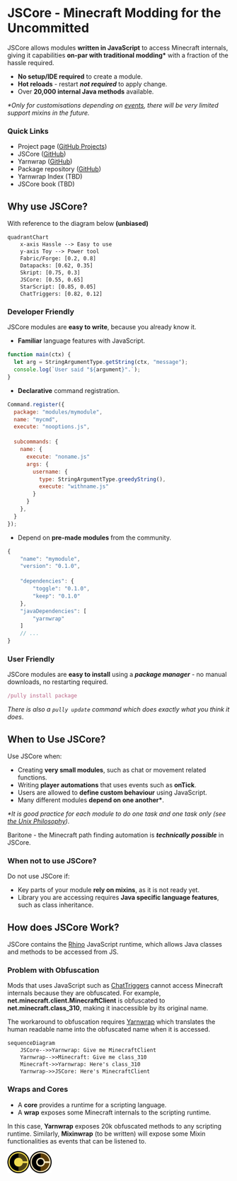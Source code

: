# JSCore - Minecraft Modding for the Uncommitted

JSCore allows modules **written in JavaScript** to access Minecraft internals, giving it capabilities **on-par with traditional modding\*** with a fraction of the hassle required.

- **No setup/IDE required** to create a module.
- **Hot reloads** - restart **_not required_** to apply change.
- Over **20,000 internal Java methods** available.

_\*Only for customisations depending on [events](https://wiki.fabricmc.net/tutorial:event_index), there will be very limited support mixins in the future._

### Quick Links

- Project page ([GitHub Projects](https://github.com/orgs/FabricCore/projects/1/views/2))
- JSCore ([GitHub](https://github.com/FabricCore/JSCore))
- Yarnwrap ([GitHub](https://github.com/FabricCore/yarnwrap))
- Package repository ([GitHub](https://github.com/FabricCore/repo))
- Yarnwrap Index (TBD)
- JSCore book (TBD)

## Why use JSCore?

With reference to the diagram below **(unbiased)**

```mermaid
quadrantChart
    x-axis Hassle --> Easy to use
    y-axis Toy --> Power tool
    Fabric/Forge: [0.2, 0.8]
    Datapacks: [0.62, 0.35]
    Skript: [0.75, 0.3]
    JSCore: [0.55, 0.65]
    StarScript: [0.85, 0.05]
    ChatTriggers: [0.82, 0.12]
```

### Developer Friendly

JSCore modules are **easy to write**, because you already know it.

- **Familiar** language features with JavaScript.

```js
function main(ctx) {
  let arg = StringArgumentType.getString(ctx, "message");
  console.log(`User said "${argument}".`);
}
```

- **Declarative** command registration.

```js
Command.register({
  package: "modules/mymodule",
  name: "mycmd",
  execute: "nooptions.js",

  subcommands: {
    name: {
      execute: "noname.js"
      args: {
        username: {
          type: StringArgumentType.greedyString(),
          execute: "withname.js"
        }
      }
    },
  }
});
```

- Depend on **pre-made modules** from the community.

```js
{
    "name": "mymodule",
    "version": "0.1.0",

    "dependencies": {
        "toggle": "0.1.0",
        "keep": "0.1.0"
    },
    "javaDependencies": [
        "yarnwrap"
    ]
    // ...
}
```

### User Friendly

JSCore modules are **easy to install** using a **_package manager_** - no manual downloads, no restarting required.

```js
/pully install package
```

_There is also a `pully update` command which does exactly what you think it does_.

## When to Use JSCore?

Use JSCore when:

- Creating **very small modules**, such as chat or movement related functions.
- Writing **player automations** that uses events such as **onTick**.
- Users are allowed to **define custom behaviour** using JavaScript.
- Many different modules **depend on one another\***.

_\*It is good practice for each module to do one task and one task only (see [the Unix Philosophy](https://en.wikipedia.org/wiki/Unix_philosophy))_.

Baritone - the Minecraft path finding automation is ***technically possible*** in JSCore.

### When not to use JSCore?

Do not use JSCore if:
- Key parts of your module **rely on mixins**, as it is not ready yet.
- Library you are accessing requires **Java specific language features**, such as class inheritance.

## How does JSCore Work?

JSCore contains the [Rhino](https://rhino.github.io/) JavaScript runtime, which allows Java classes and methods to be accessed from JS.

### Problem with Obfuscation

Mods that uses JavaScript such as [ChatTriggers](https://chattriggers.com/) cannot access Minecraft internals because they are obfuscated. For example, **net.minecraft.client.MinecraftClient** is obfuscated to **net.minecraft.class_310**, making it inaccessible by its original name.

The workaround to obfuscation requires [Yarnwrap](https://github.com/FabricCore/yarnwrap) which translates the human readable name into the obfuscated name when it is accessed.

```mermaid
sequenceDiagram
    JSCore-->>Yarnwrap: Give me MinecraftClient
    Yarnwrap-->>Minecraft: Give me class_310
    Minecraft->>Yarnwrap: Here's class_310
    Yarnwrap->>JSCore: Here's MinecraftClient
```

### Wraps and Cores

- A **core** provides a runtime for a scripting language.
- A **wrap** exposes some Minecraft internals to the scripting runtime.

In this case, **Yarnwrap** exposes 20k obfuscated methods to any scripting runtime. Similarly, **Mixinwrap** (to be written) will expose some Mixin functionalities as events that can be listened to.

<img src="./img/jscore-icon.png" width=50px><img src="./img/yarnwrap-icon.png" width=50px>
